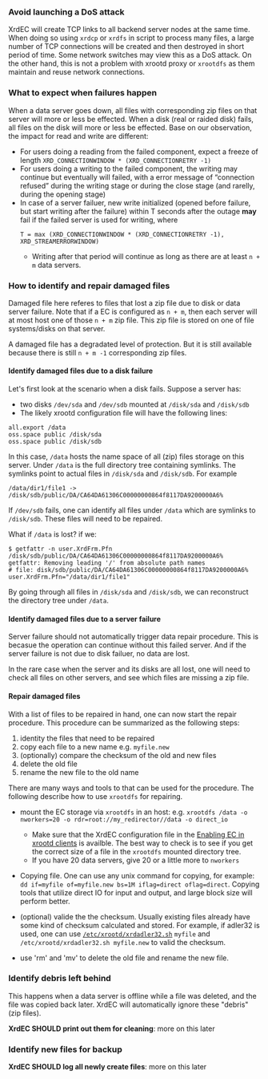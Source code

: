 ### Avoid launching a DoS attack

XrdEC will create TCP links to all backend server nodes at the same time.
When doing so using `xrdcp` or `xrdfs` in script to process many files, 
a large number of TCP connections will be created and then destroyed in 
short period of time. Some network switches may view this as a DoS attack. 
On the other hand, this is not a problem with xrootd proxy or `xrootdfs`
as them maintain and reuse network connections.

### What to expect when failures happen

When a data server goes down, all files with corresponding zip files on that
server will more or less be effected. When a disk (real or raided disk) fails, 
all files on the disk will more or less be effected. Base on our observation,
the impact for read and write are different:

  * For users doing a reading from the failed component, expect a freeze of
    length `XRD_CONNECTIONWINDOW * (XRD_CONNECTIONRETRY -1)`
  * For users doing a writing to the failed component, the writing may 
    continue but eventually will failed, with a error message of “connection
    refused” during the writing stage or during the close stage (and rarelly,
    during the opening stage)
  * In case of a server failuer, new write initialized (opened before failure,
    but start writing after the failure) within T seconds after the outage 
    **may** fail if the failed server is used for writing, where
    ```
    T = max (XRD_CONNECTIONWINDOW * (XRD_CONNECTIONRETRY -1), XRD_STREAMERRORWINDOW)
    ```
    - Writing after that period will continue as long as there are at least
      `n + m` data servers.

### How to identify and repair damaged files

Damaged file here referes to files that lost a zip file due to disk or
data server failure. Note that if a EC is configured as `n + m`, then each 
server will at most host one of those `n + m` zip file. This zip file
is stored on one of file systems/disks on that server.

A damaged file has a degradated level of protection. But it is still available 
because there is still `n + m -1` corresponding zip files.

#### Identify damaged files due to a disk failure

Let's first look at the scenario when a disk fails. Suppose a server has:

* two disks `/dev/sda` and `/dev/sdb` mounted at `/disk/sda` and `/disk/sdb`
* The likely xrootd configuration file will have the following lines:

```
all.export /data
oss.space public /disk/sda
oss.space public /disk/sdb
```
In this case, `/data` hosts the name space of all (zip) files storage on 
this server.  Under `/data` is the full directory tree containing symlinks. 
The symlinks point to actual files in `/disk/sda` and `/disk/sdb`. For example 
```
/data/dir1/file1 -> /disk/sdb/public/DA/CA64DA61306C00000000864f8117DA9200000A6%
```
If `/dev/sdb` fails, one can identify all files under `/data` which are symlinks
to `/disk/sdb`. These files will need to be repaired. 

What if `/data` is lost? if we:
```
$ getfattr -n user.XrdFrm.Pfn /disk/sdb/public/DA/CA64DA61306C00000000864f8117DA9200000A6%
getfattr: Removing leading '/' from absolute path names
# file: disk/sdb/public/DA/CA64DA61306C00000000864f8117DA9200000A6%
user.XrdFrm.Pfn="/data/dir1/file1"
```
By going through all files in `/disk/sda` and `/disk/sdb`, we can reconstruct the 
directory tree under `/data`.

#### Identify damaged files due to a server failure

Server failure should not automatically trigger data repair procedure. This 
is becasue the operation can continue without this failed server. And if the
server failure is not due to disk failuer, no data are lost.

In the rare case when the server and its disks are all lost, one will need to
check all files on other servers, and see which files are missing a zip file.

#### Repair damaged files

With a list of files to be repaired in hand, one can now start the repair 
procedure. This procedure can be summarized as the following steps:

1. identity the files that need to be repaired
2. copy each file to a new name e.g. `myfile.new`
3. (optionally) compare the checksum of the old and new files
4. delete the old file
5. rename the new file to the old name

There are many ways and tools to that can be used for the procedure. The following
describe how to use `xrootdfs` for repairing.

  * mount the EC storage via `xrootdfs` in an host: e.g. 
    `xrootdfs /data -o nworkers=20 -o rdr=root://my_redirector//data -o direct_io`
    - Make sure that the XrdEC configuration file in the 
      [Enabling EC in xrootd clients](#enabling-ec-in-xrootd-clients) is availble.
      The best way to check is to see if you get the correct size of a file in the 
      `xrootdfs` mounted directory tree.
    - If you have 20 data servers, give 20 or a little more to `nworkers`

  * Copying file. One can use any unix command for copying, for example:
    `dd if=myfile of=myfile.new bs=1M iflag=direct oflag=direct`. Copying tools
    that utilize direct IO for input and output, and large block size will perform 
    better. 
  * (optional) valide the the checksum. Usually existing files already have 
    some kind of checksum calculated and stored. For example, if adler32 is used, 
    one can use [`/etc/xrootd/xrdadler32.sh`](#configuring-a-xrootd-proxy-using-ec)
    `myfile` and `/etc/xrootd/xrdadler32.sh myfile.new` to valid the checksum.
  * use 'rm' and 'mv' to delete the old file and rename the new file.

### Identify debris left behind

This happens when a data server is offline while a file was deleted, and the 
file was copied back later. XrdEC will automatically ignore these "debris" (zip
files). 

**XrdEC SHOULD print out them for cleaning**: more on this later

### Identify new files for backup

**XrdEC SHOULD log all newly create files**: more on this later
